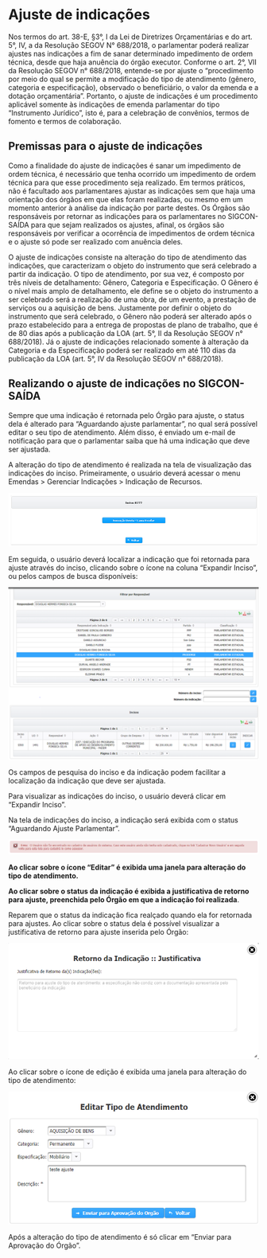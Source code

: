 # Ajuste de indicações

Nos termos do art. 38-E, §3°, I da Lei de Diretrizes Orçamentárias e do art. 5°, IV, a da Resolução SEGOV N° 688/2018, o parlamentar poderá realizar ajustes nas indicações a fim de sanar determinado impedimento de ordem técnica, desde que haja anuência do órgão executor. Conforme o art. 2°, VII da Resolução SEGOV n° 688/2018, entende-se por ajuste o “procedimento por meio do qual se permite a modificação do tipo de atendimento \(gênero, categoria e especificação\), observado o beneficiário, o valor da emenda e a dotação orçamentária”. Portanto, o ajuste de indicações é um procedimento aplicável somente às indicações de emenda parlamentar do tipo “Instrumento Jurídico”, isto é, para a celebração de convênios, termos de fomento e termos de colaboração.

## Premissas para o ajuste de indicações

Como a finalidade do ajuste de indicações é sanar um impedimento de ordem técnica, é necessário que tenha ocorrido um impedimento de ordem técnica para que esse procedimento seja realizado. Em termos práticos, não é facultado aos parlamentares ajustar as indicações sem que haja uma orientação dos órgãos em que elas foram realizadas, ou mesmo em um momento anterior à análise da indicação por parte destes. Os Órgãos são responsáveis por retornar as indicações para os parlamentares no SIGCON-SAÍDA para que sejam realizados os ajustes, afinal, os órgãos são responsáveis por verificar a ocorrência de impedimentos de ordem técnica e o ajuste só pode ser realizado com anuência deles.

O ajuste de indicações consiste na alteração do tipo de atendimento das indicações, que caracterizam o objeto do instrumento que será celebrado a partir da indicação. O tipo de atendimento, por sua vez, é composto por três níveis de detalhamento: Gênero, Categoria e Especificação. O Gênero é o nível mais amplo de detalhamento, ele define se o objeto do instrumento a ser celebrado será a realização de uma obra, de um evento, a prestação de serviços ou a aquisição de bens. Justamente por definir o objeto do instrumento que será celebrado, o Gênero não poderá ser alterado após o prazo estabelecido para a entrega de propostas de plano de trabalho, que é de 80 dias após a publicação da LOA \(art. 5°, II da Resolução SEGOV n° 688/2018\). Já o ajuste de indicações relacionado somente à alteração da Categoria e da Especificação poderá ser realizado em até 110 dias da publicação da LOA \(art. 5°, IV da Resolução SEGOV n° 688/2018\).

## Realizando o ajuste de indicações no SIGCON-SAÍDA

Sempre que uma indicação é retornada pelo Órgão para ajuste, o status dela é alterado para “Aguardando ajuste parlamentar”, no qual será possível editar o seu tipo de atendimento. Além disso, é enviado um e-mail de notificação para que o parlamentar saiba que há uma indicação que deve ser ajustada.

A alteração do tipo de atendimento é realizada na tela de visualização das indicações do inciso. Primeiramente, o usuário deverá acessar o menu Emendas &gt; Gerenciar Indicações &gt; Indicação de Recursos.

![](.gitbook/assets/0%20%288%29.png)

Em seguida, o usuário deverá localizar a indicação que foi retornada para ajuste através do inciso, clicando sobre o ícone na coluna “Expandir Inciso”, ou pelos campos de busca disponíveis:

![](.gitbook/assets/1%20%2821%29.png)

Os campos de pesquisa do inciso e da indicação podem facilitar a localização da indicação que deve ser ajustada.

Para visualizar as indicações do inciso, o usuário deverá clicar em “Expandir Inciso”.

Na tela de indicações do inciso, a indicação será exibida com o status “Aguardando Ajuste Parlamentar”.

![](.gitbook/assets/2%20%285%29.png)

**Ao clicar sobre o ícone “Editar” é exibida uma janela para alteração do tipo de atendimento.**

**Ao clicar sobre o status da indicação é exibida a justificativa de retorno para ajuste, preenchida pelo Órgão em que a indicação foi realizada**.

Reparem que o status da indicação fica realçado quando ela for retornada para ajustes. Ao clicar sobre o status dela é possível visualizar a justificativa de retorno para ajuste inserida pelo Órgão:

![](.gitbook/assets/3%20%2814%29.png)

Ao clicar sobre o ícone de edição é exibida uma janela para alteração do tipo de atendimento:

![](.gitbook/assets/4%20%289%29.png)

Após a alteração do tipo de atendimento é só clicar em “Enviar para Aprovação do Órgão”.

